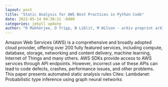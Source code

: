 ```yaml
--- 
layout: post 
title: "Static Analysis for AWS Best Practices in Python Code" 
date: 2022-05-14 04:38:21 -0400 
categories: jekyll update 
author: "R Mukherjee, O Tripp, B Liblit, M Wilson - arXiv preprint arXiv:2205.04432, 2022" 
--- 
```

Amazon Web Services (AWS) is a comprehensive and broadly adopted cloud provider, offering over 200 fully featured services, including compute, database, storage, networking and content delivery, machine learning, Internet of Things and many others. AWS SDKs provide access to AWS services through API endpoints. However, incorrect use of these APIs can lead to code defects, crashes, performance issues, and other problems. This paper presents automated static analysis rules Cites: Lambdanet: Probabilistic type inference using graph neural networks